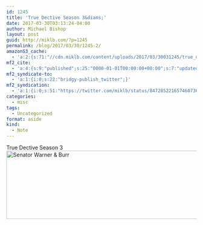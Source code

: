 ```yaml
---
id: 1245
title: 'True Dective Season 3&diams;'
date: 2017-03-30T03:13:24-04:00
author: Michael Bishop
layout: post
guid: http://miklb.com/?p=1245
permalink: /blog/2017/03/30/1245-2/
amazonS3_cache:
  - 'a:2:{s:71:"//cdn.miklb.com/content/uploads/2017/03/30031245/true_detective_s03.jpg";i:1246;s:58:"//miklb.com/content/uploads/2017/03/true_detective_s03.jpg";i:1246;}'
mf2_cite:
  - 'a:4:{s:9:"published";s:25:"0000-01-01T00:00:00+00:00";s:7:"updated";s:25:"0000-01-01T00:00:00+00:00";s:8:"category";a:1:{i:0;s:0:"";}s:6:"author";a:0:{}}'
mf2_syndicate-to:
  - 'a:1:{i:0;s:22:"bridgy-publish_twitter";}'
mf2_syndication:
  - 'a:1:{i:0;s:51:"https://twitter.com/miklb/status/847285221657460736";}'
categories:
  - misc
tags:
  - Uncategorized
format: aside
kind:
  - Note
---
```

True Dective Season 3
<img src="http://miklb.com/content/uploads/2017/03/true_detective_s03.jpg" alt="Senator Warner &amp; Burr" width="960" height="180" class="u-photo aligncenter size-full wp-image-1246" />